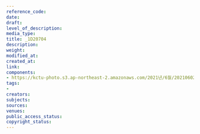 ```yaml
---
reference_code: 
date: 
draft: 
level_of_description: 
media_type: 
title: _1D20704
description: 
weight: 
modified_at: 
created_at: 
link: 
components:
- https://kctu-photo.s3.ap-northeast-2.amazonaws.com/2021년/6월/20210602_산재처리+지연+근본+대책수립!+민주노총+결의대회/_1D20704.jpg
tags:
- 
creators: 
subjects: 
sources: 
venues: 
public_access_status: 
copyright_status: 
---
```

